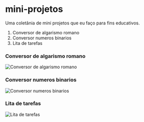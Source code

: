 # mini-projetos
Uma coletânia de mini projetos que eu faço para fins educativos.
1. Conversor de algarismo romano
2. Conversor numeros binarios
3. Lita de tarefas

### Conversor de algarismo romano
![Conversor de algarismo romano](https://github.com/LucasMMSilva/mini-projetos-js/blob/main/conversoralgromano.png)

### Conversor numeros binarios
![Conversor numeros binarios](https://github.com/LucasMMSilva/mini-projetos-js/tree/main/02-conversor-binario)

### Lita de tarefas
![Lita de tarefas](https://github.com/LucasMMSilva/mini-projetos-js/blob/main/listadetarefas.png)
